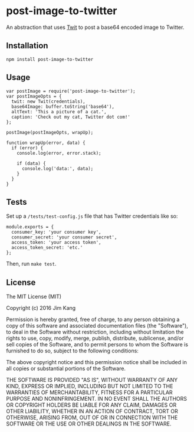 post-image-to-twitter
==================

An abstraction that uses [Twit](https://github.com/ttezel/twit) to post a base64 encoded image to Twitter.

Installation
------------

    npm install post-image-to-twitter

Usage
-----

    var postImage = require('post-image-to-twitter');
    var postImageOpts = {
      twit: new Twit(credentials),
      base64Image: buffer.toString('base64'),
      altText: 'This a picture of a cat.',
      caption: 'Check out my cat, Twitter dot com!'
    };

    postImage(postImageOpts, wrapUp);

    function wrapUp(error, data) {
      if (error) {
        console.log(error, error.stack);

        if (data) {
          console.log('data:', data);
        }
      }
    }

Tests
-----

Set up a `/tests/test-config.js` file that has Twitter credentials like so:

    module.exports = {
      consumer_key: 'your consumer key',
      consumer_secret: 'your consumer secret',
      access_token: 'your access token',
      access_token_secret: 'etc.'
    };

Then, run `make test`.

License
-------

The MIT License (MIT)

Copyright (c) 2016 Jim Kang

Permission is hereby granted, free of charge, to any person obtaining a copy
of this software and associated documentation files (the "Software"), to deal
in the Software without restriction, including without limitation the rights
to use, copy, modify, merge, publish, distribute, sublicense, and/or sell
copies of the Software, and to permit persons to whom the Software is
furnished to do so, subject to the following conditions:

The above copyright notice and this permission notice shall be included in
all copies or substantial portions of the Software.

THE SOFTWARE IS PROVIDED "AS IS", WITHOUT WARRANTY OF ANY KIND, EXPRESS OR
IMPLIED, INCLUDING BUT NOT LIMITED TO THE WARRANTIES OF MERCHANTABILITY,
FITNESS FOR A PARTICULAR PURPOSE AND NONINFRINGEMENT. IN NO EVENT SHALL THE
AUTHORS OR COPYRIGHT HOLDERS BE LIABLE FOR ANY CLAIM, DAMAGES OR OTHER
LIABILITY, WHETHER IN AN ACTION OF CONTRACT, TORT OR OTHERWISE, ARISING FROM,
OUT OF OR IN CONNECTION WITH THE SOFTWARE OR THE USE OR OTHER DEALINGS IN
THE SOFTWARE.
